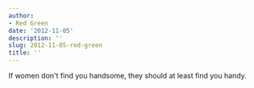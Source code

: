 ```yaml
---
author:
- Red Green
date: '2012-11-05'
description: ''
slug: 2012-11-05-red-green
title: ''
---
```

If women don't find you handsome, they should at least find you handy.



